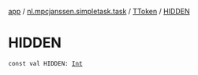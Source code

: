 [app](../../index.md) / [nl.mpcjanssen.simpletask.task](../index.md) / [TToken](index.md) / [HIDDEN](.)

# HIDDEN

`const val HIDDEN: `[`Int`](https://kotlinlang.org/api/latest/jvm/stdlib/kotlin/-int/index.html)